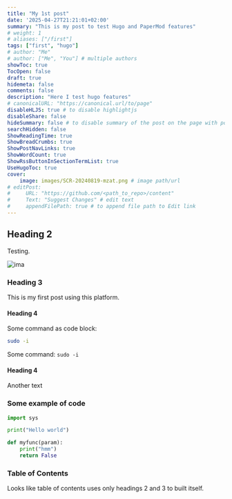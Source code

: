 ```yaml
---
title: "My 1st post"
date: '2025-04-27T21:21:01+02:00'
summary: "This is my post to test Hugo and PaperMod features"
# weight: 1
# aliases: ["/first"]
tags: ["first", "hugo"]
# author: "Me"
# author: ["Me", "You"] # multiple authors
showToc: true
TocOpen: false
draft: true
hidemeta: false
comments: false
description: "Here I test hugo features"
# canonicalURL: "https://canonical.url/to/page"
disableHLJS: true # to disable highlightjs
disableShare: false
hideSummary: false # to disable summary of the post on the page with posts
searchHidden: false
ShowReadingTime: true
ShowBreadCrumbs: true
ShowPostNavLinks: true
ShowWordCount: true
ShowRssButtonInSectionTermList: true
UseHugoToc: true
cover:
    image: images/SCR-20240819-mzat.png # image path/url
# editPost:
#     URL: "https://github.com/<path_to_repo>/content"
#     Text: "Suggest Changes" # edit text
#     appendFilePath: true # to append file path to Edit link
---
```


## Heading 2

Testing.

![ima](/images/SCR-20240819-mzat.png)

### Heading 3

This is my first post using this platform.

#### Heading 4

Some command as code block:
```bash
sudo -i
```

Some command: `sudo -i`

#### Heading 4

Another text

### Some example of code

```python
import sys

print("Hello world")

def myfunc(param):
    print("hmm")
    return False
```

### Table of Contents

Looks like table of contents uses only headings 2 and 3 to built itself.
